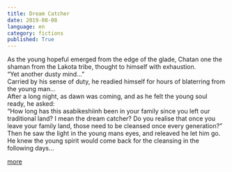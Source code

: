 ```yaml
---
title: Dream Catcher
date: 2019-08-08
language: en
category: fictions
published: True
---
```


As the young hopeful emerged from the edge of the glade, Chatan one the shaman from the Lakota tribe, thought to himself with exhaustion.  
“Yet another dusty mind...”   
Carried by his sense of duty, he readied himself for hours of blaterring from the young man...   
After a long night, as dawn was coming, and as he felt the young soul ready, he asked:   
“How long has this asabikeshiinh been in your family since you left our traditional land? I mean the dream catcher? 
Do you realise that once you leave your family land, those need to be cleansed once every generation?”   
Then he saw the light in the young mans eyes, and releaved he let him go. 
He knew the young spirit would come back for the cleansing in the following days...   

[more](https://legomenon.com/dreamcatcher-meaning-legend-history-origins.html)

